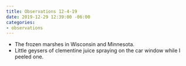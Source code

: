 ```yaml
---
title: Observations 12-4-19
date: 2019-12-29 12:39:00 -06:00
categories:
- observations
---
```


- The frozen marshes in Wisconsin and Minnesota.
- Little geysers of clementine juice spraying on the car window while I peeled one.